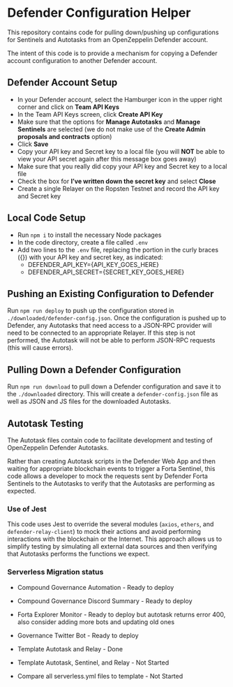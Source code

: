# Defender Configuration Helper

This repository contains code for pulling down/pushing up configurations for Sentinels and Autotasks from an OpenZeppelin Defender account.

The intent of this code is to provide a mechanism for copying a Defender account configuration to another Defender account.

## Defender Account Setup

- In your Defender account, select the Hamburger icon in the upper right corner and click on **Team API Keys**
- In the Team API Keys screen, click **Create API Key**
- Make sure that the options for **Manage Autotasks** and **Manage Sentinels** are selected (we do not make use of the **Create Admin proposals and contracts** option)
- Click **Save**
- Copy your API key and Secret key to a local file (you will **NOT** be able to view your API secret again after this message box goes away)
- Make sure that you really did copy your API key and Secret key to a local file
- Check the box for **I’ve written down the secret key** and select **Close**
- Create a single Relayer on the Ropsten Testnet and record the API key and Secret key


## Local Code Setup

- Run `npm i` to install the necessary Node packages
- In the code directory, create a file called `.env`
- Add two lines to the `.env` file, replacing the portion in the curly braces ({}) with your API key and secret key, as indicated:
  - DEFENDER_API_KEY={API_KEY_GOES_HERE}
  - DEFENDER_API_SECRET={SECRET_KEY_GOES_HERE}


## Pushing an Existing Configuration to Defender

Run `npm run deploy` to push up the configuration stored in `./downloaded/defender-config.json`.  Once the configuration is pushed up to Defender, any
Autotasks that need access to a JSON-RPC provider will need to be connected to an appropriate Relayer.  If this step is not performed, the Autotask will
not be able to perform JSON-RPC requests (this will cause errors).


## Pulling Down a Defender Configuration

Run `npm run download` to pull down a Defender configuration and save it to the `./downloaded` directory.  This will create a `defender-config.json` file
as well as JSON and JS files for the downloaded Autotasks.

## Autotask Testing

The Autotask files contain code to facilitate development and testing of OpenZeppelin Defender Autotasks.

Rather than creating Autotask scripts in the Defender Web App and then waiting for appropriate blockchain events
to trigger a Forta Sentinel, this code allows a developer to mock the requests sent by Defender Forta Sentinels to
the Autotasks to verify that the Autotasks are performing as expected.

### Use of Jest

This code uses Jest to override the several modules (`axios`, `ethers`, and `defender-relay-client`) to mock their actions and avoid performing interactions
with the blockchain or the Internet. This approach allows us to simplify testing by simulating all external data sources and then verifying that Autotasks
performs the functions we expect.

### Serverless Migration status

- Compound Governance Automation - Ready to deploy
- Compound Governance Discord Summary - Ready to deploy
- Forta Explorer Monitor - Ready to deploy but autotask returns error 400, also consider adding more bots and updating old ones
- Governance Twitter Bot - Ready to deploy

- Template Autotask and Relay - Done
- Template Autotask, Sentinel, and Relay - Not Started
- Compare all serverless.yml files to template - Not Started